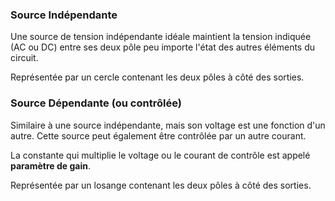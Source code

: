 ### Source Indépendante
Une source de tension indépendante idéale maintient la tension indiquée (AC ou DC) entre ses deux pôle peu importe l'état des autres éléments du circuit.

Représentée par un cercle contenant les deux pôles à côté des sorties.
### Source Dépendante (ou contrôlée)
Similaire à une source indépendante, mais son voltage est une fonction d'un autre.
Cette source peut également être contrôlée par un autre courant.

La constante qui multiplie le voltage ou le courant de contrôle est appelé **paramètre de gain**.

Représentée par un losange contenant les deux pôles à côté des sorties.



